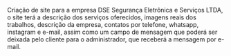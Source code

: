 Criação de site para a empresa DSE Segurança Eletrônica e Serviços LTDA, o site terá a descrição dos serviços oferecidos, imagens reais dos trabalhos, descrição da empresa, contatos por telefone, whatsapp, instagram e e-mail, assim como um campo de mensagem que poderá ser deixada pelo cliente para o administrador, que receberá a mensagem por e-mail.
